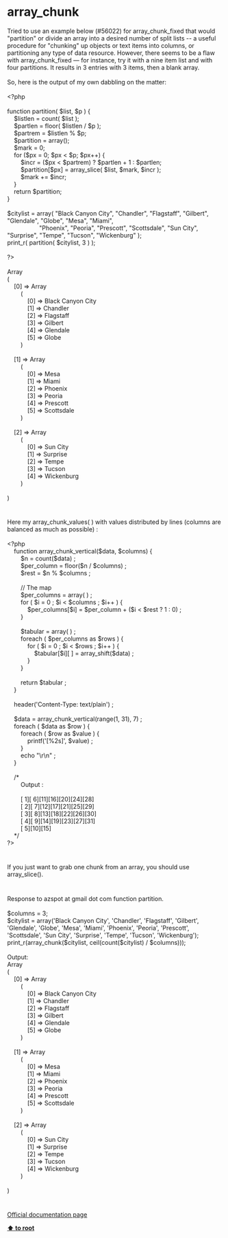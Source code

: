 # array_chunk




<div class="phpcode"><span class="html">
Tried to use an example below (#56022) for array_chunk_fixed that would &quot;partition&quot; or divide an array into a desired number of split lists -- a useful procedure for &quot;chunking&quot; up objects or text items into columns, or partitioning any type of data resource. However, there seems to be a flaw with array_chunk_fixed &#x2014; for instance, try it with a nine item list and with four partitions. It results in 3 entries with 3 items, then a blank array.<br><br>So, here is the output of my own dabbling on the matter:<br><br><span class="default">&lt;?php<br><br></span><span class="keyword">function </span><span class="default">partition</span><span class="keyword">( </span><span class="default">$list</span><span class="keyword">, </span><span class="default">$p </span><span class="keyword">) {<br>&#xA0; &#xA0; </span><span class="default">$listlen </span><span class="keyword">= </span><span class="default">count</span><span class="keyword">( </span><span class="default">$list </span><span class="keyword">);<br>&#xA0; &#xA0; </span><span class="default">$partlen </span><span class="keyword">= </span><span class="default">floor</span><span class="keyword">( </span><span class="default">$listlen </span><span class="keyword">/ </span><span class="default">$p </span><span class="keyword">);<br>&#xA0; &#xA0; </span><span class="default">$partrem </span><span class="keyword">= </span><span class="default">$listlen </span><span class="keyword">% </span><span class="default">$p</span><span class="keyword">;<br>&#xA0; &#xA0; </span><span class="default">$partition </span><span class="keyword">= array();<br>&#xA0; &#xA0; </span><span class="default">$mark </span><span class="keyword">= </span><span class="default">0</span><span class="keyword">;<br>&#xA0; &#xA0; for (</span><span class="default">$px </span><span class="keyword">= </span><span class="default">0</span><span class="keyword">; </span><span class="default">$px </span><span class="keyword">&lt; </span><span class="default">$p</span><span class="keyword">; </span><span class="default">$px</span><span class="keyword">++) {<br>&#xA0; &#xA0; &#xA0; &#xA0; </span><span class="default">$incr </span><span class="keyword">= (</span><span class="default">$px </span><span class="keyword">&lt; </span><span class="default">$partrem</span><span class="keyword">) ? </span><span class="default">$partlen </span><span class="keyword">+ </span><span class="default">1 </span><span class="keyword">: </span><span class="default">$partlen</span><span class="keyword">;<br>&#xA0; &#xA0; &#xA0; &#xA0; </span><span class="default">$partition</span><span class="keyword">[</span><span class="default">$px</span><span class="keyword">] = </span><span class="default">array_slice</span><span class="keyword">( </span><span class="default">$list</span><span class="keyword">, </span><span class="default">$mark</span><span class="keyword">, </span><span class="default">$incr </span><span class="keyword">);<br>&#xA0; &#xA0; &#xA0; &#xA0; </span><span class="default">$mark </span><span class="keyword">+= </span><span class="default">$incr</span><span class="keyword">;<br>&#xA0; &#xA0; }<br>&#xA0; &#xA0; return </span><span class="default">$partition</span><span class="keyword">;<br>}<br><br></span><span class="default">$citylist </span><span class="keyword">= array( </span><span class="string">&quot;Black Canyon City&quot;</span><span class="keyword">, </span><span class="string">&quot;Chandler&quot;</span><span class="keyword">, </span><span class="string">&quot;Flagstaff&quot;</span><span class="keyword">, </span><span class="string">&quot;Gilbert&quot;</span><span class="keyword">, </span><span class="string">&quot;Glendale&quot;</span><span class="keyword">, </span><span class="string">&quot;Globe&quot;</span><span class="keyword">, </span><span class="string">&quot;Mesa&quot;</span><span class="keyword">, </span><span class="string">&quot;Miami&quot;</span><span class="keyword">,<br>&#xA0; &#xA0; &#xA0; &#xA0; &#xA0; &#xA0; &#xA0; &#xA0; &#xA0;&#xA0; </span><span class="string">&quot;Phoenix&quot;</span><span class="keyword">, </span><span class="string">&quot;Peoria&quot;</span><span class="keyword">, </span><span class="string">&quot;Prescott&quot;</span><span class="keyword">, </span><span class="string">&quot;Scottsdale&quot;</span><span class="keyword">, </span><span class="string">&quot;Sun City&quot;</span><span class="keyword">, </span><span class="string">&quot;Surprise&quot;</span><span class="keyword">, </span><span class="string">&quot;Tempe&quot;</span><span class="keyword">, </span><span class="string">&quot;Tucson&quot;</span><span class="keyword">, </span><span class="string">&quot;Wickenburg&quot; </span><span class="keyword">);<br></span><span class="default">print_r</span><span class="keyword">( </span><span class="default">partition</span><span class="keyword">( </span><span class="default">$citylist</span><span class="keyword">, </span><span class="default">3 </span><span class="keyword">) );<br><br></span><span class="default">?&gt;<br></span><br>Array<br>(<br>&#xA0; &#xA0; [0] =&gt; Array<br>&#xA0; &#xA0; &#xA0; &#xA0; (<br>&#xA0; &#xA0; &#xA0; &#xA0; &#xA0; &#xA0; [0] =&gt; Black Canyon City<br>&#xA0; &#xA0; &#xA0; &#xA0; &#xA0; &#xA0; [1] =&gt; Chandler<br>&#xA0; &#xA0; &#xA0; &#xA0; &#xA0; &#xA0; [2] =&gt; Flagstaff<br>&#xA0; &#xA0; &#xA0; &#xA0; &#xA0; &#xA0; [3] =&gt; Gilbert<br>&#xA0; &#xA0; &#xA0; &#xA0; &#xA0; &#xA0; [4] =&gt; Glendale<br>&#xA0; &#xA0; &#xA0; &#xA0; &#xA0; &#xA0; [5] =&gt; Globe<br>&#xA0; &#xA0; &#xA0; &#xA0; )<br><br>&#xA0; &#xA0; [1] =&gt; Array<br>&#xA0; &#xA0; &#xA0; &#xA0; (<br>&#xA0; &#xA0; &#xA0; &#xA0; &#xA0; &#xA0; [0] =&gt; Mesa<br>&#xA0; &#xA0; &#xA0; &#xA0; &#xA0; &#xA0; [1] =&gt; Miami<br>&#xA0; &#xA0; &#xA0; &#xA0; &#xA0; &#xA0; [2] =&gt; Phoenix<br>&#xA0; &#xA0; &#xA0; &#xA0; &#xA0; &#xA0; [3] =&gt; Peoria<br>&#xA0; &#xA0; &#xA0; &#xA0; &#xA0; &#xA0; [4] =&gt; Prescott<br>&#xA0; &#xA0; &#xA0; &#xA0; &#xA0; &#xA0; [5] =&gt; Scottsdale<br>&#xA0; &#xA0; &#xA0; &#xA0; )<br><br>&#xA0; &#xA0; [2] =&gt; Array<br>&#xA0; &#xA0; &#xA0; &#xA0; (<br>&#xA0; &#xA0; &#xA0; &#xA0; &#xA0; &#xA0; [0] =&gt; Sun City<br>&#xA0; &#xA0; &#xA0; &#xA0; &#xA0; &#xA0; [1] =&gt; Surprise<br>&#xA0; &#xA0; &#xA0; &#xA0; &#xA0; &#xA0; [2] =&gt; Tempe<br>&#xA0; &#xA0; &#xA0; &#xA0; &#xA0; &#xA0; [3] =&gt; Tucson<br>&#xA0; &#xA0; &#xA0; &#xA0; &#xA0; &#xA0; [4] =&gt; Wickenburg<br>&#xA0; &#xA0; &#xA0; &#xA0; )<br><br>)</span>
</div>
  

#


<div class="phpcode"><span class="html">
Here my array_chunk_values( ) with values distributed by lines (columns are balanced as much as possible) :<br><br><span class="default">&lt;?php<br>&#xA0; &#xA0; </span><span class="keyword">function </span><span class="default">array_chunk_vertical</span><span class="keyword">(</span><span class="default">$data</span><span class="keyword">, </span><span class="default">$columns</span><span class="keyword">) {<br>&#xA0; &#xA0; &#xA0; &#xA0; </span><span class="default">$n </span><span class="keyword">= </span><span class="default">count</span><span class="keyword">(</span><span class="default">$data</span><span class="keyword">) ;<br>&#xA0; &#xA0; &#xA0; &#xA0; </span><span class="default">$per_column </span><span class="keyword">= </span><span class="default">floor</span><span class="keyword">(</span><span class="default">$n </span><span class="keyword">/ </span><span class="default">$columns</span><span class="keyword">) ;<br>&#xA0; &#xA0; &#xA0; &#xA0; </span><span class="default">$rest </span><span class="keyword">= </span><span class="default">$n </span><span class="keyword">% </span><span class="default">$columns </span><span class="keyword">;<br><br>&#xA0; &#xA0; &#xA0; &#xA0; </span><span class="comment">// The map<br>&#xA0; &#xA0; &#xA0; &#xA0; </span><span class="default">$per_columns </span><span class="keyword">= array( ) ;<br>&#xA0; &#xA0; &#xA0; &#xA0; for ( </span><span class="default">$i </span><span class="keyword">= </span><span class="default">0 </span><span class="keyword">; </span><span class="default">$i </span><span class="keyword">&lt; </span><span class="default">$columns </span><span class="keyword">; </span><span class="default">$i</span><span class="keyword">++ ) {<br>&#xA0; &#xA0; &#xA0; &#xA0; &#xA0; &#xA0; </span><span class="default">$per_columns</span><span class="keyword">[</span><span class="default">$i</span><span class="keyword">] = </span><span class="default">$per_column </span><span class="keyword">+ (</span><span class="default">$i </span><span class="keyword">&lt; </span><span class="default">$rest </span><span class="keyword">? </span><span class="default">1 </span><span class="keyword">: </span><span class="default">0</span><span class="keyword">) ;<br>&#xA0; &#xA0; &#xA0; &#xA0; }<br><br>&#xA0; &#xA0; &#xA0; &#xA0; </span><span class="default">$tabular </span><span class="keyword">= array( ) ;<br>&#xA0; &#xA0; &#xA0; &#xA0; foreach ( </span><span class="default">$per_columns </span><span class="keyword">as </span><span class="default">$rows </span><span class="keyword">) {<br>&#xA0; &#xA0; &#xA0; &#xA0; &#xA0; &#xA0; for ( </span><span class="default">$i </span><span class="keyword">= </span><span class="default">0 </span><span class="keyword">; </span><span class="default">$i </span><span class="keyword">&lt; </span><span class="default">$rows </span><span class="keyword">; </span><span class="default">$i</span><span class="keyword">++ ) {<br>&#xA0; &#xA0; &#xA0; &#xA0; &#xA0; &#xA0; &#xA0; &#xA0; </span><span class="default">$tabular</span><span class="keyword">[</span><span class="default">$i</span><span class="keyword">][ ] = </span><span class="default">array_shift</span><span class="keyword">(</span><span class="default">$data</span><span class="keyword">) ;<br>&#xA0; &#xA0; &#xA0; &#xA0; &#xA0; &#xA0; }<br>&#xA0; &#xA0; &#xA0; &#xA0; }<br><br>&#xA0; &#xA0; &#xA0; &#xA0; return </span><span class="default">$tabular </span><span class="keyword">;<br>&#xA0; &#xA0; }<br><br>&#xA0; &#xA0; </span><span class="default">header</span><span class="keyword">(</span><span class="string">&apos;Content-Type: text/plain&apos;</span><span class="keyword">) ;<br><br>&#xA0; &#xA0; </span><span class="default">$data </span><span class="keyword">= </span><span class="default">array_chunk_vertical</span><span class="keyword">(</span><span class="default">range</span><span class="keyword">(</span><span class="default">1</span><span class="keyword">, </span><span class="default">31</span><span class="keyword">), </span><span class="default">7</span><span class="keyword">) ;<br>&#xA0; &#xA0; foreach ( </span><span class="default">$data </span><span class="keyword">as </span><span class="default">$row </span><span class="keyword">) {<br>&#xA0; &#xA0; &#xA0; &#xA0; foreach ( </span><span class="default">$row </span><span class="keyword">as </span><span class="default">$value </span><span class="keyword">) {<br>&#xA0; &#xA0; &#xA0; &#xA0; &#xA0; &#xA0; </span><span class="default">printf</span><span class="keyword">(</span><span class="string">&apos;[%2s]&apos;</span><span class="keyword">, </span><span class="default">$value</span><span class="keyword">) ;<br>&#xA0; &#xA0; &#xA0; &#xA0; }<br>&#xA0; &#xA0; &#xA0; &#xA0; echo </span><span class="string">&quot;\r\n&quot; </span><span class="keyword">;<br>&#xA0; &#xA0; }<br><br>&#xA0; &#xA0; </span><span class="comment">/*<br>&#xA0; &#xA0; &#xA0; &#xA0; Output :<br><br>&#xA0; &#xA0; &#xA0; &#xA0; [ 1][ 6][11][16][20][24][28]<br>&#xA0; &#xA0; &#xA0; &#xA0; [ 2][ 7][12][17][21][25][29]<br>&#xA0; &#xA0; &#xA0; &#xA0; [ 3][ 8][13][18][22][26][30]<br>&#xA0; &#xA0; &#xA0; &#xA0; [ 4][ 9][14][19][23][27][31]<br>&#xA0; &#xA0; &#xA0; &#xA0; [ 5][10][15]<br>&#xA0; &#xA0; */<br></span><span class="default">?&gt;</span>
</span>
</div>
  

#


<div class="phpcode"><span class="html">
If you just want to grab one chunk from an array, you should use array_slice().</span>
</div>
  

#


<div class="phpcode"><span class="html">
Response to azspot at gmail dot com function partition.<br><br>$columns = 3;<br>$citylist = array(&apos;Black Canyon City&apos;, &apos;Chandler&apos;, &apos;Flagstaff&apos;, &apos;Gilbert&apos;, &apos;Glendale&apos;, &apos;Globe&apos;, &apos;Mesa&apos;, &apos;Miami&apos;, &apos;Phoenix&apos;, &apos;Peoria&apos;, &apos;Prescott&apos;, &apos;Scottsdale&apos;, &apos;Sun City&apos;, &apos;Surprise&apos;, &apos;Tempe&apos;, &apos;Tucson&apos;, &apos;Wickenburg&apos;);<br>print_r(array_chunk($citylist, ceil(count($citylist) / $columns)));<br><br>Output:<br>Array<br>(<br>&#xA0; &#xA0; [0] =&gt; Array<br>&#xA0; &#xA0; &#xA0; &#xA0; (<br>&#xA0; &#xA0; &#xA0; &#xA0; &#xA0; &#xA0; [0] =&gt; Black Canyon City<br>&#xA0; &#xA0; &#xA0; &#xA0; &#xA0; &#xA0; [1] =&gt; Chandler<br>&#xA0; &#xA0; &#xA0; &#xA0; &#xA0; &#xA0; [2] =&gt; Flagstaff<br>&#xA0; &#xA0; &#xA0; &#xA0; &#xA0; &#xA0; [3] =&gt; Gilbert<br>&#xA0; &#xA0; &#xA0; &#xA0; &#xA0; &#xA0; [4] =&gt; Glendale<br>&#xA0; &#xA0; &#xA0; &#xA0; &#xA0; &#xA0; [5] =&gt; Globe<br>&#xA0; &#xA0; &#xA0; &#xA0; )<br><br>&#xA0; &#xA0; [1] =&gt; Array<br>&#xA0; &#xA0; &#xA0; &#xA0; (<br>&#xA0; &#xA0; &#xA0; &#xA0; &#xA0; &#xA0; [0] =&gt; Mesa<br>&#xA0; &#xA0; &#xA0; &#xA0; &#xA0; &#xA0; [1] =&gt; Miami<br>&#xA0; &#xA0; &#xA0; &#xA0; &#xA0; &#xA0; [2] =&gt; Phoenix<br>&#xA0; &#xA0; &#xA0; &#xA0; &#xA0; &#xA0; [3] =&gt; Peoria<br>&#xA0; &#xA0; &#xA0; &#xA0; &#xA0; &#xA0; [4] =&gt; Prescott<br>&#xA0; &#xA0; &#xA0; &#xA0; &#xA0; &#xA0; [5] =&gt; Scottsdale<br>&#xA0; &#xA0; &#xA0; &#xA0; )<br><br>&#xA0; &#xA0; [2] =&gt; Array<br>&#xA0; &#xA0; &#xA0; &#xA0; (<br>&#xA0; &#xA0; &#xA0; &#xA0; &#xA0; &#xA0; [0] =&gt; Sun City<br>&#xA0; &#xA0; &#xA0; &#xA0; &#xA0; &#xA0; [1] =&gt; Surprise<br>&#xA0; &#xA0; &#xA0; &#xA0; &#xA0; &#xA0; [2] =&gt; Tempe<br>&#xA0; &#xA0; &#xA0; &#xA0; &#xA0; &#xA0; [3] =&gt; Tucson<br>&#xA0; &#xA0; &#xA0; &#xA0; &#xA0; &#xA0; [4] =&gt; Wickenburg<br>&#xA0; &#xA0; &#xA0; &#xA0; )<br><br>)</span>
</div>
  

#

[Official documentation page](https://www.php.net/manual/en/function.array-chunk.php)

**[⬆ to root](/)**